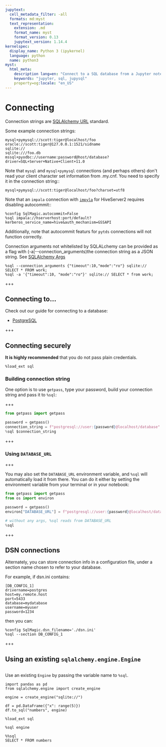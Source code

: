 ```yaml
---
jupytext:
  cell_metadata_filter: -all
  formats: md:myst
  text_representation:
    extension: .md
    format_name: myst
    format_version: 0.13
    jupytext_version: 1.14.4
kernelspec:
  display_name: Python 3 (ipykernel)
  language: python
  name: python3
myst:
  html_meta:
    description lang=en: "Connect to a SQL database from a Jupyter notebook"
    keywords: "jupyter, sql, jupysql"
    property=og:locale: "en_US"
---
```


# Connecting

Connection strings are [SQLAlchemy URL](http://docs.sqlalchemy.org/en/latest/core/engines.html#database-urls) standard.

Some example connection strings:

```
mysql+pymysql://scott:tiger@localhost/foo
oracle://scott:tiger@127.0.0.1:1521/sidname
sqlite://
sqlite:///foo.db
mssql+pyodbc://username:password@host/database?driver=SQL+Server+Native+Client+11.0
```

Note that `mysql` and `mysql+pymysql` connections (and perhaps others)
don't read your client character set information from .my.cnf.  You need
to specify it in the connection string::

```
mysql+pymysql://scott:tiger@localhost/foo?charset=utf8
```

Note that an `impala` connection with [`impyla`](https://github.com/cloudera/impyla) for HiveServer2 requires disabling autocommit::

```
%config SqlMagic.autocommit=False
%sql impala://hserverhost:port/default?kerberos_service_name=hive&auth_mechanism=GSSAPI
```

Additionally, note that autocommit featurs for `pytds` connections will not function correctly.

Connection arguments not whitelisted by SQLALchemy can be provided as
a flag with (-a|--connection_arguments)the connection string as a JSON string. See [SQLAlchemy Args](https://docs.sqlalchemy.org/en/13/core/engines.html#custom-dbapi-args)


```
%sql --connection_arguments {"timeout":10,"mode":"ro"} sqlite:// SELECT * FROM work;
%sql -a '{"timeout":10, "mode":"ro"}' sqlite:// SELECT * from work;
```

+++

## Connecting to...

Check out our guide for connecting to a database:

- [PostgreSQL](integrations/postgres-connect)

+++

## Connecting securely

**It is highly recommended** that you do not pass plain credentials.

```{code-cell} ipython3
%load_ext sql
```

### Building connection string

One option is to use `getpass`, type your password, build your connection string and pass it to `%sql`:

+++

```python
from getpass import getpass

password = getpass()
connection_string = f"postgresql://user:{password}@localhost/database"
%sql $connection_string
```

+++

### Using `DATABASE_URL`

+++

You may also set the `DATABASE_URL` environment variable, and `%sql` will automatically load it from there. You can do it either by setting the environment variable from your terminal or in your notebook:

```python
from getpass import getpass
from os import environ

password = getpass()
environ["DATABASE_URL"] = f"postgresql://user:{password}@localhost/database"
```

```python
# without any args, %sql reads from DATABASE_URL
%sql
```

+++

## DSN connections

Alternately, you can store connection info in a configuration file, under a section name chosen to  refer to your database.

For example, if dsn.ini contains:

```
[DB_CONFIG_1] 
drivername=postgres 
host=my.remote.host 
port=5433 
database=mydatabase 
username=myuser 
password=1234
```

then you can:

```
%config SqlMagic.dsn_filename='./dsn.ini'
%sql --section DB_CONFIG_1 
```

+++

## Using an existing `sqlalchemy.engine.Engine`

```{versionadded} 0.5.1
```

Use an existing `Engine` by passing the variable name to `%sql`.

```{code-cell} ipython3
import pandas as pd
from sqlalchemy.engine import create_engine
```

```{code-cell} ipython3
engine = create_engine("sqlite://")
```

```{code-cell} ipython3
df = pd.DataFrame({"x": range(5)})
df.to_sql("numbers", engine)
```

```{code-cell} ipython3
%load_ext sql
```

```{code-cell} ipython3
%sql engine
```

```{code-cell} ipython3
%%sql
SELECT * FROM numbers
```
